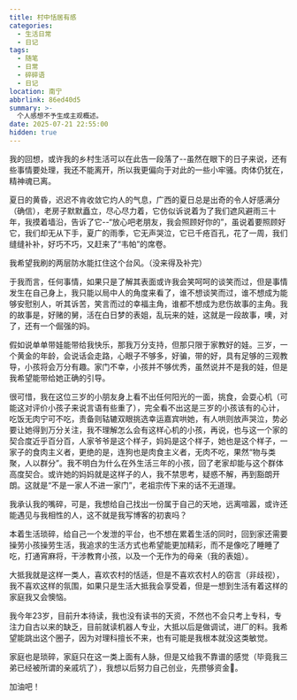 ```yaml
---
title: 村中恬居有感
categories: 
  - 生活日常
  - 日记
tags:
  - 随笔
  - 日常
  - 碎碎语
  - 日记
location: 南宁
abbrlink: 86ed40d5
summary: >-
  个人感想不予生成主观概述。
date: 2025-07-21 22:55:00
hidden: true
---
```


我的回想，或许我的乡村生活可以在此告一段落了--虽然在眼下的日子来说，还有些事情要处理，我还不能离开，所以我更偏向于对此的一些小牢骚。肉体仍犹在，精神魂已离。



夏日的黄昏，迟迟不肯收敛它灼人的气息，广西的夏日总是出奇的令人好感满分（确信），老房子默默矗立，尽心尽力着，它仿似诉说着为了我们遮风避雨三十年，我摸着墙沿，告诉了它--“放心吧老朋友，我会照顾好你的”，虽说着要照顾好它，我们却无从下手，夏广的雨季，它无声哭泣，它已千疮百孔，花了一周，我们缝缝补补，好巧不巧，又赶来了“韦帕”的席卷。



我希望我刷的两层防水能扛住这个台风。（没来得及补完）



于我而言，任何事情，如果只是了解其表面或许我会笑呵呵的谈笑而过，但是事情发生在自己身上，我只能以局中人的角度来看了，谁不想谈笑而过，谁不想成为能够安慰别人，听其诉苦，笑言而过的幸福主角，谁都不想成为悲伤故事的主角。我的故事是，好赌的舅，活在白日梦的表姐，乱玩来的娃，这就是一段故事，噢，对了，还有一个倔强的妈。



假如说单单带娃能带给我快乐，那我万分支持，但那只限于家教好的娃。三岁，一个黄金的年龄，会说话会走路，心眼子不够多，好骗，带的好，具有足够的三观教导，小孩将会万分有趣。家门不幸，小孩并不够优秀，虽然说并不是我的娃，但是我希望能带给她正确的引导。



很可惜，我在这位三岁的小朋友身上看不出任何阳光的一面，挑食，会耍心机（可能这对评价小孩子来说言语有些重了），完全看不出这是三岁的小孩该有的心计，吃饭无肉宁可不吃，责备则轱辘双眼挑选幸运嘉宾哄她，有人哄则放声哭泣，势必要让她得到万分关注，我不理解怎么会有这样心机的小孩，再说，也与这一个家的契合度近乎百分百，人家爷爷是这个样子，妈妈是这个样子，她也是这个样子，一家子的食肉主义者，更绝的是，连狗也是肉食主义者，无肉不吃，果然“物与类聚，人以群分”。我不明白为什么在外生活三年的小孩，回了老家却能与这个群体高度契合。或许她的妈妈就是这样子的人，我不禁思考，疑惑不解，再到豁朗开朗。这就是“不是一家人不进一家门”，老祖宗传下来的话不无道理。



我承认我的嘴碎，可是，我想给自己找出一份属于自己的天地，远离喧嚣，或许还能遇见与我相性的人，这不就是我写博客的初衷吗？



本着生活琐碎，给自己一个发泄的平台，也不想在累着生活的同时，回到家还需要操劳小孩操劳生活，我追求的生活方式也希望能更加精彩，而不是像吃了睡睡了吃，打通宵麻将，干涉教育小孩，以及一个无作为的母亲（我的表姐）。



大抵我就是这样一类人，喜欢农村的恬适，但是不喜欢农村人的窃言（非歧视），我不喜欢这样的氛围，如果只是生活大抵我会享受着，但是一想到生活有着这样的家庭我又会懊恼。



我今年23岁，目前升本待读，我也没有读书的天资，不然也不会只考上专科，专注力自古以来的缺乏，目前就读机器人专业，大抵以后是做调试，进厂的料。我希望能跳出这个圈子，因为对理科擅长不来，也有可能是我根本就没这类敏觉。



家庭也是琐碎，家庭只在这一类上面有人脉，但是又给我不靠谱的感觉（毕竟我三弟已经被所谓的亲戚坑了），我想以后努力自己创业，先攒够资金💪。



加油吧！